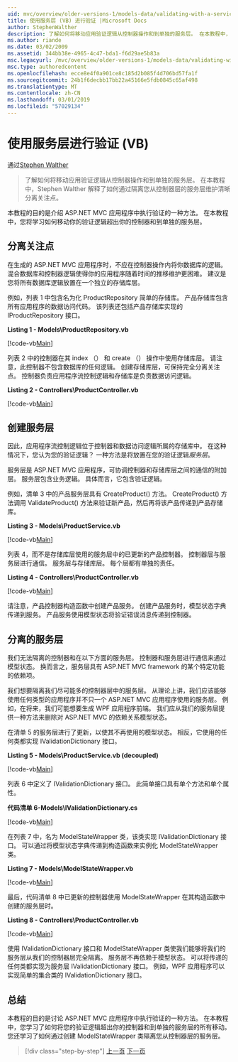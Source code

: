 ```yaml
---
uid: mvc/overview/older-versions-1/models-data/validating-with-a-service-layer-vb
title: 使用服务层 (VB) 进行验证 |Microsoft Docs
author: StephenWalther
description: 了解如何将移动应用验证逻辑从控制器操作和到单独的服务层。 在本教程中，Stephen Walther 解释了如何在...
ms.author: riande
ms.date: 03/02/2009
ms.assetid: 344bb38e-4965-4c47-bda1-f6d29ae5b83a
msc.legacyurl: /mvc/overview/older-versions-1/models-data/validating-with-a-service-layer-vb
msc.type: authoredcontent
ms.openlocfilehash: ecce8e4f0a901ce8c185d2b085f4d706bd57fa1f
ms.sourcegitcommit: 24b1f6decbb17bb22a45166e5fdb0845c65af498
ms.translationtype: MT
ms.contentlocale: zh-CN
ms.lasthandoff: 03/01/2019
ms.locfileid: "57029134"
---
```

<a name="validating-with-a-service-layer-vb"></a>使用服务层进行验证 (VB)
====================
通过[Stephen Walther](https://github.com/StephenWalther)

> 了解如何将移动应用验证逻辑从控制器操作和到单独的服务层。 在本教程中，Stephen Walther 解释了如何通过隔离您从控制器层的服务层维护清晰分离关注点。


本教程的目的是介绍 ASP.NET MVC 应用程序中执行验证的一种方法。 在本教程中，您将学习如何移动你的验证逻辑超出你的控制器和到单独的服务层。

## <a name="separating-concerns"></a>分离关注点

在生成的 ASP.NET MVC 应用程序时，不应在控制器操作内将你数据库的逻辑。 混合数据库和控制器逻辑使得你的应用程序随着时间的推移维护更困难。 建议是您将所有数据库逻辑放置在一个独立的存储库层。

例如，列表 1 中包含名为化 ProductRepository 简单的存储库。 产品存储库包含所有应用程序的数据访问代码。 该列表还包括产品存储库实现的 IProductRepository 接口。

**Listing 1 - Models\ProductRepository.vb**

[!code-vb[Main](validating-with-a-service-layer-vb/samples/sample1.vb)]

列表 2 中的控制器在其 index （） 和 create （） 操作中使用存储库层。 请注意，此控制器不包含数据库的任何逻辑。 创建存储库层，可保持完全分离关注点。 控制器负责应用程序流控制逻辑和存储库是负责数据访问逻辑。

**Listing 2 - Controllers\ProductController.vb**

[!code-vb[Main](validating-with-a-service-layer-vb/samples/sample2.vb)]

## <a name="creating-a-service-layer"></a>创建服务层

因此，应用程序流控制逻辑位于控制器和数据访问逻辑所属的存储库中。 在这种情况下，您认为您的验证逻辑？ 一种方法是将放置在您的验证逻辑*服务层*。

服务层是 ASP.NET MVC 应用程序，可协调控制器和存储库层之间的通信的附加层。 服务层包含业务逻辑。 具体而言，它包含验证逻辑。

例如，清单 3 中的产品服务层具有 CreateProduct() 方法。 CreateProduct() 方法调用 ValidateProduct() 方法来验证新产品，然后再将该产品传递到产品存储库。

**Listing 3 - Models\ProductService.vb**

[!code-vb[Main](validating-with-a-service-layer-vb/samples/sample3.vb)]

列表 4，而不是存储库层使用的服务层中的已更新的产品控制器。 控制器层与服务层进行通信。 服务层与存储库层。 每个层都有单独的责任。

**Listing 4 - Controllers\ProductController.vb**

[!code-vb[Main](validating-with-a-service-layer-vb/samples/sample4.vb)]

请注意，产品控制器构造函数中创建产品服务。 创建产品服务时，模型状态字典传递到服务。 产品服务使用模型状态将验证错误消息传递到控制器。

## <a name="decoupling-the-service-layer"></a>分离的服务层

我们无法隔离的控制器和在以下方面的服务层。 控制器和服务层进行通信来通过模型状态。 换而言之，服务层具有 ASP.NET MVC framework 的某个特定功能的依赖项。

我们想要隔离我们尽可能多的控制器层中的服务层。 从理论上讲，我们应该能够使用任何类型的应用程序并不只一个 ASP.NET MVC 应用程序使用的服务层。 例如，在将来，我们可能想要生成 WPF 应用程序前端。 我们应从我们的服务层提供一种方法来删除对 ASP.NET MVC 的依赖关系模型状态。

在清单 5 的服务层进行了更新，以使其不再使用的模型状态。 相反，它使用的任何类都实现 IValidationDictionary 接口。

**Listing 5 - Models\ProductService.vb (decoupled)**

[!code-vb[Main](validating-with-a-service-layer-vb/samples/sample5.vb)]

列表 6 中定义了 IValidationDictionary 接口。 此简单接口具有单个方法和单个属性。

**代码清单 6-Models\IValidationDictionary.cs**

[!code-vb[Main](validating-with-a-service-layer-vb/samples/sample6.vb)]

在列表 7 中，名为 ModelStateWrapper 类，该类实现 IValidationDictionary 接口。 可以通过将模型状态字典传递到构造函数来实例化 ModelStateWrapper 类。

**Listing 7 - Models\ModelStateWrapper.vb**

[!code-vb[Main](validating-with-a-service-layer-vb/samples/sample7.vb)]

最后，代码清单 8 中已更新的控制器使用 ModelStateWrapper 在其构造函数中创建的服务层时。

**Listing 8 - Controllers\ProductController.vb**

[!code-vb[Main](validating-with-a-service-layer-vb/samples/sample8.vb)]

使用 IValidationDictionary 接口和 ModelStateWrapper 类使我们能够将我们的服务层从我们的控制器层完全隔离。 服务层不再依赖于模型状态。 可以将传递的任何类都实现为服务层 IValidationDictionary 接口。 例如，WPF 应用程序可以实现简单的集合类的 IValidationDictionary 接口。

## <a name="summary"></a>总结

本教程的目的是讨论 ASP.NET MVC 应用程序中执行验证的一种方法。 在本教程中，您学习了如何将您的验证逻辑超出你的控制器和到单独的服务层的所有移动。 您还学习了如何通过创建 ModelStateWrapper 类隔离您从控制器层的服务层。

> [!div class="step-by-step"]
> [上一页](validating-with-the-idataerrorinfo-interface-vb.md)
> [下一页](validation-with-the-data-annotation-validators-vb.md)
